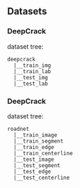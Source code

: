 ## Datasets

### DeepCrack 

dataset tree:

```
deepcrack
  |__train_img
  |__train_lab
  |__test_img
  |__test_lab
```
### DeepCrack 

dataset tree:

```
roadnet
  |__train_image
  |__train_segment
  |__train_edge
  |__train_centerline
  |__test_image
  |__test_segment
  |__test_edge
  |__test_centerline
```
